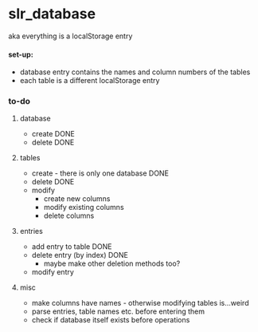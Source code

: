 # slr_database

aka everything is a localStorage entry

#### set-up:
   - database entry contains the names and column numbers of the tables
   - each table is a different localStorage entry

### to-do

1. database
   - create DONE
   - delete DONE
2. tables
   - create - there is only one database DONE
   - delete DONE
   - modify
      - create new columns
      - modify existing columns
      - delete columns
3. entries
   - add entry to table DONE
   - delete entry (by index) DONE
      - maybe make other deletion methods too?
   - modify entry

4. misc
   - make columns have names - otherwise modifying tables is...weird
   - parse entries, table names etc. before entering them
   - check if database itself exists before operations